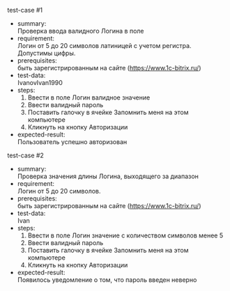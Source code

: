   test-case #1
  - summary:                                        
    Проверка ввода валидного Логина в поле
  - requirement:  
    Логин от 5 до 20 символов латиницей с учетом регистра. Допустимы цифры.    
  - prerequisites:  
    быть зарегистрированным на сайте (https://www.1c-bitrix.ru/)
  - test-data:  
     IvanovIvan1990 
  - steps:
    1. Ввести в поле Логин валидное значение  
    2. Ввести валидный пароль  
    3. Поставить галочку в ячейке Запомнить меня на этом компьютере  
    4. Кликнуть на кнопку Авторизации
  - expected-result:  
   Пользователь успешно авторизован


 test-case #2
  - summary:                                        
    Проверка значения длины Логина, выходящего за диапазон
  - requirement:  
    Логин от 5 до 20 символов.  
  - prerequisites:  
    быть зарегистрированным на сайте (https://www.1c-bitrix.ru/) 
  - test-data:  
    Ivan
  - steps:
    1. Ввести в поле Логин значение с количеством символов менее 5   
    2. Ввести валидный пароль  
    3. Поставить галочку в ячейке Запомнить меня на этом компьютере  
    4. Кликнуть на кнопку Авторизации
  - expected-result:  
    Появилось уведомление о том, что пароль введен неверно





